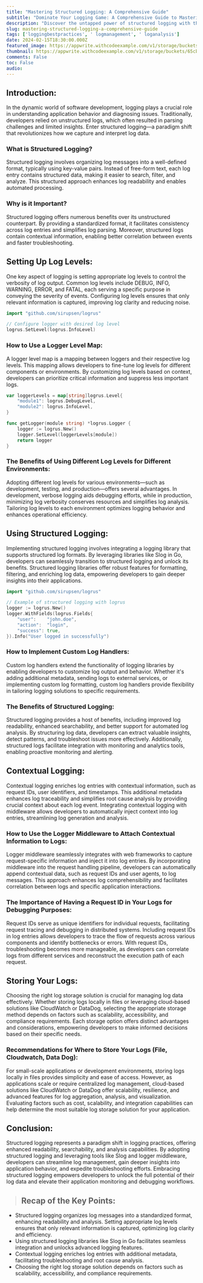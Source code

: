 ```yaml
---
title: "Mastering Structured Logging: A Comprehensive Guide"
subtitle: "Dominate Your Logging Game: A Comprehensive Guide to Mastering Structured Logging Techniques"
description: "Discover the untapped power of structured logging with this ultimate guide! Unleash the potential of your logs and boost your system's performance now."
slug: mastering-structured-logging-a-comprehensive-guide
tags: ['loggingbestpractices', ' logmanagement', ' loganalysis']
date: 2024-02-15T18:30:00.000Z
featured_image: https://appwrite.withcodeexample.com/v1/storage/buckets/65cb3fcd6bbe0f7e04d4/files/65cc756bf26fe1cf766a/preview?width=1280&height=0&gravity=center&quality=90&project=65ca51d2711f0f5e1fa8
thumbnail: https://appwrite.withcodeexample.com/v1/storage/buckets/65cb3fcd6bbe0f7e04d4/files/65cc756bf26fe1cf766a/preview?width=400&height=0&gravity=center&quality=90&project=65ca51d2711f0f5e1fa8
comments: False
toc: False
audio: 
---
```

## Introduction:
In the dynamic world of software development, logging plays a crucial role in understanding application behavior and diagnosing issues. Traditionally, developers relied on unstructured logs, which often resulted in parsing challenges and limited insights. Enter structured logging—a paradigm shift that revolutionizes how we capture and interpret log data.



### What is Structured Logging?
Structured logging involves organizing log messages into a well-defined format, typically using key-value pairs. Instead of free-form text, each log entry contains structured data, making it easier to search, filter, and analyze. This structured approach enhances log readability and enables automated processing.

### Why is it Important?
Structured logging offers numerous benefits over its unstructured counterpart. By providing a standardized format, it facilitates consistency across log entries and simplifies log parsing. Moreover, structured logs contain contextual information, enabling better correlation between events and faster troubleshooting.

## Setting Up Log Levels:
One key aspect of logging is setting appropriate log levels to control the verbosity of log output. Common log levels include DEBUG, INFO, WARNING, ERROR, and FATAL, each serving a specific purpose in conveying the severity of events. Configuring log levels ensures that only relevant information is captured, improving log clarity and reducing noise.

```go
import "github.com/sirupsen/logrus"

// Configure logger with desired log level
logrus.SetLevel(logrus.InfoLevel)
```

### How to Use a Logger Level Map:
A logger level map is a mapping between loggers and their respective log levels. This mapping allows developers to fine-tune log levels for different components or environments. By customizing log levels based on context, developers can prioritize critical information and suppress less important logs.

```go
var loggerLevels = map[string]logrus.Level{
    "module1": logrus.DebugLevel,
    "module2": logrus.InfoLevel,
}

func getLogger(module string) *logrus.Logger {
    logger := logrus.New()
    logger.SetLevel(loggerLevels[module])
    return logger
}
```

### The Benefits of Using Different Log Levels for Different Environments:

Adopting different log levels for various environments—such as development, testing, and production—offers several advantages. In development, verbose logging aids debugging efforts, while in production, minimizing log verbosity conserves resources and simplifies log analysis. Tailoring log levels to each environment optimizes logging behavior and enhances operational efficiency.

## Using Structured Logging:
Implementing structured logging involves integrating a logging library that supports structured log formats. By leveraging libraries like Slog in Go, developers can seamlessly transition to structured logging and unlock its benefits. Structured logging libraries offer robust features for formatting, filtering, and enriching log data, empowering developers to gain deeper insights into their applications.

```go
import "github.com/sirupsen/logrus"

// Example of structured logging with logrus
logger := logrus.New()
logger.WithFields(logrus.Fields{
    "user":    "john.doe",
    "action":  "login",
    "success": true,
}).Info("User logged in successfully")
```

### How to Implement Custom Log Handlers:
Custom log handlers extend the functionality of logging libraries by enabling developers to customize log output and behavior. Whether it's adding additional metadata, sending logs to external services, or implementing custom log formatting, custom log handlers provide flexibility in tailoring logging solutions to specific requirements.

### The Benefits of Structured Logging:
Structured logging provides a host of benefits, including improved log readability, enhanced searchability, and better support for automated log analysis. By structuring log data, developers can extract valuable insights, detect patterns, and troubleshoot issues more effectively. Additionally, structured logs facilitate integration with monitoring and analytics tools, enabling proactive monitoring and alerting.

## Contextual Logging:
Contextual logging enriches log entries with contextual information, such as request IDs, user identifiers, and timestamps. This additional metadata enhances log traceability and simplifies root cause analysis by providing crucial context about each log event. Integrating contextual logging with middleware allows developers to automatically inject context into log entries, streamlining log generation and analysis.

### How to Use the Logger Middleware to Attach Contextual Information to Logs:
Logger middleware seamlessly integrates with web frameworks to capture request-specific information and inject it into log entries. By incorporating middleware into the request handling pipeline, developers can automatically append contextual data, such as request IDs and user agents, to log messages. This approach enhances log comprehensibility and facilitates correlation between logs and specific application interactions.

### The Importance of Having a Request ID in Your Logs for Debugging Purposes:
Request IDs serve as unique identifiers for individual requests, facilitating request tracing and debugging in distributed systems. Including request IDs in log entries allows developers to trace the flow of requests across various components and identify bottlenecks or errors. With request IDs, troubleshooting becomes more manageable, as developers can correlate logs from different services and reconstruct the execution path of each request.

## Storing Your Logs:
Choosing the right log storage solution is crucial for managing log data effectively. Whether storing logs locally in files or leveraging cloud-based solutions like CloudWatch or DataDog, selecting the appropriate storage method depends on factors such as scalability, accessibility, and compliance requirements. Each storage option offers distinct advantages and considerations, empowering developers to make informed decisions based on their specific needs.

### Recommendations for Where to Store Your Logs (File, Cloudwatch, Data Dog):
For small-scale applications or development environments, storing logs locally in files provides simplicity and ease of access. However, as applications scale or require centralized log management, cloud-based solutions like CloudWatch or DataDog offer scalability, resilience, and advanced features for log aggregation, analysis, and visualization. Evaluating factors such as cost, scalability, and integration capabilities can help determine the most suitable log storage solution for your application.

## Conclusion:
Structured logging represents a paradigm shift in logging practices, offering enhanced readability, searchability, and analysis capabilities. By adopting structured logging and leveraging tools like Slog and logger middleware, developers can streamline log management, gain deeper insights into application behavior, and expedite troubleshooting efforts. Embracing structured logging empowers developers to unlock the full potential of their log data and elevate their application monitoring and debugging workflows.

> ## Recap of the Key Points:
- Structured logging organizes log messages into a standardized format, enhancing readability and analysis.
Setting appropriate log levels ensures that only relevant information is captured, optimizing log clarity and efficiency.
- Using structured logging libraries like Slog in Go facilitates seamless integration and unlocks advanced logging features.
- Contextual logging enriches log entries with additional metadata, facilitating troubleshooting and root cause analysis.
- Choosing the right log storage solution depends on factors such as scalability, accessibility, and compliance requirements.